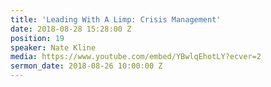 ```yaml
---
title: 'Leading With A Limp: Crisis Management'
date: 2018-08-28 15:28:00 Z
position: 19
speaker: Nate Kline
media: https://www.youtube.com/embed/YBwlqEhotLY?ecver=2
sermon_date: 2018-08-26 10:00:00 Z
---
```


